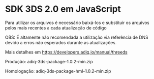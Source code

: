 # SDK 3DS 2.0 em JavaScript

Para utilizar os arquivos é necessário baixá-los e substituir os arquivos pelos mais recentes a cada atualização de código

OBS: É altamente não recomendada a utilização via referência de DNS devido a erros não esperados durante as atualizações.

Mais detalhes em https://developers.adiq.io/manual/threeds

Produção: adiq-3ds-package-1.0.2-min.zip

Homologação: adiq-3ds-package-hml-1.0.2-min.zip

